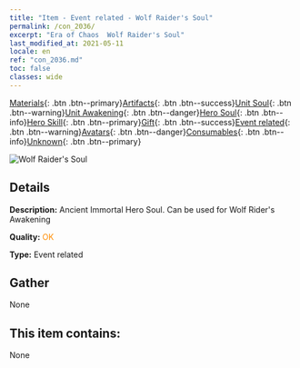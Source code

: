```yaml
---
title: "Item - Event related - Wolf Raider's Soul"
permalink: /con_2036/
excerpt: "Era of Chaos  Wolf Raider's Soul"
last_modified_at: 2021-05-11
locale: en
ref: "con_2036.md"
toc: false
classes: wide
---
```

 [Materials](/Items/){: .btn .btn--primary}[Artifacts](/Items/Artifacts/){: .btn .btn--success}[Unit Soul](/Items/UnitSoul/){: .btn .btn--warning}[Unit Awakening](/Items/UnitAwakening/){: .btn .btn--danger}[Hero Soul](/Items/HeroSoul/){: .btn .btn--info}[Hero Skill](/Items/HeroSkill/){: .btn .btn--primary}[Gift](/Items/Gift/){: .btn .btn--success}[Event related](/Items/Events/){: .btn .btn--warning}[Avatars](/Items/Avatars/){: .btn .btn--danger}[Consumables](/Items/Consumables/){: .btn .btn--info}[Unknown](/Items/Unknown/){: .btn .btn--primary}

 ![Wolf Raider's Soul](/images/t/juexing_402.png)

## Details
 **Description:** Ancient Immortal Hero Soul. Can be used for Wolf Rider's Awakening

 **Quality:** <span style="color: #FF8C00">OK</span>

 **Type:** Event related

## Gather

  None

## This item contains:

  None

